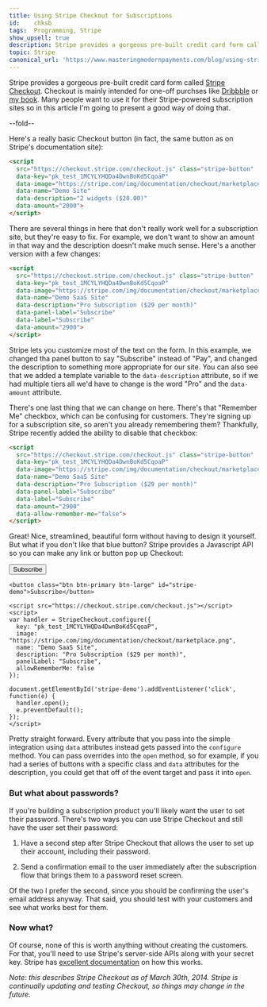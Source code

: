 ```yaml
---
title: Using Stripe Checkout for Subscriptions
id:    chksb
tags:  Programming, Stripe
show_upsell: true
description: Stripe provides a gorgeous pre-built credit card form called Stripe Checkout. Learn how to best use it for subscription applications.
topic: Stripe
canonical_url: 'https://www.masteringmodernpayments.com/blog/using-stripe-checkout-for-subscriptions'
---
```


Stripe provides a gorgeous pre-built credit card form called [Stripe Checkout](https://stripe.com/docs/checkout). Checkout is mainly intended for one-off purchses like [Dribbble](http://dribbble.com/) or [my book](/mastering-modern-payments). Many people want to use it for their Stripe-powered subscription sites so in this article I'm going to present a good way of doing that.

--fold--

Here's a really basic Checkout button (in fact, the same button as on Stripe's documentation site):

<script
  src="https://checkout.stripe.com/checkout.js" class="stripe-button"
  data-key="pk_test_1MCYLYHQDa4DwnBoKd5CqoaP"
  data-image="https://stripe.com/img/documentation/checkout/marketplace.png"
  data-name="Demo Site"
  data-description="2 widgets ($20.00)"
  data-amount="2000">
</script>

```html
<script
  src="https://checkout.stripe.com/checkout.js" class="stripe-button"
  data-key="pk_test_1MCYLYHQDa4DwnBoKd5CqoaP"
  data-image="https://stripe.com/img/documentation/checkout/marketplace.png"
  data-name="Demo Site"
  data-description="2 widgets ($20.00)"
  data-amount="2000">
</script>
```

There are several things in here that don't really work well for a subscription site, but they're easy to fix. For example, we don't want to show an amount in that way and the description doesn't make much sense. Here's a another version with a few changes:

<script
  src="https://checkout.stripe.com/checkout.js" class="stripe-button"
  data-key="pk_test_1MCYLYHQDa4DwnBoKd5CqoaP"
  data-image="https://stripe.com/img/documentation/checkout/marketplace.png"
  data-name="Demo SaaS Site"
  data-description="Pro Subscription ($29 per month)"
  data-panel-label="Subscribe"
  data-label="Subscribe">
</script>

```html
<script
  src="https://checkout.stripe.com/checkout.js" class="stripe-button"
  data-key="pk_test_1MCYLYHQDa4DwnBoKd5CqoaP"
  data-image="https://stripe.com/img/documentation/checkout/marketplace.png"
  data-name="Demo SaaS Site"
  data-description="Pro Subscription ($29 per month)"
  data-panel-label="Subscribe"
  data-label="Subscribe"
  data-amount="2900">
</script>
```

Stripe lets you customize most of the text on the form. In this example, we changed tha panel button to say "Subscribe" instead of "Pay", and changed the description to something more appropriate for our site. You can also see that we added a template variable to the `data-description` attribute, so if we had multiple tiers all we'd have to change is the word "Pro" and the `data-amount` attribute.

There's one last thing that we can change on here. There's that "Remember Me" checkbox, which can be confusing for customers. They're signing up for a subscription site, so aren't you already remembering them? Thankfully, Stripe recently added the ability to disable that checkbox:

<script
  src="https://checkout.stripe.com/checkout.js" class="stripe-button"
  data-key="pk_test_1MCYLYHQDa4DwnBoKd5CqoaP"
  data-image="https://stripe.com/img/documentation/checkout/marketplace.png"
  data-name="Demo SaaS Site"
  data-description="Pro Subscription ($29 per month)"
  data-panel-label="Subscribe"
  data-label="Subscribe"
  data-allow-remember-me="false">
</script>

```html
<script
  src="https://checkout.stripe.com/checkout.js" class="stripe-button"
  data-key="pk_test_1MCYLYHQDa4DwnBoKd5CqoaP"
  data-image="https://stripe.com/img/documentation/checkout/marketplace.png"
  data-name="Demo SaaS Site"
  data-description="Pro Subscription ($29 per month)"
  data-panel-label="Subscribe"
  data-label="Subscribe"
  data-amount="2900"
  data-allow-remember-me="false">
</script>
```

Great! Nice, streamlined, beautiful form without having to design it yourself. But what if you don't like that blue button? Stripe provides a Javascript API so you can make any link or button pop up Checkout:

<button class="btn btn-primary btn-large" id="stripe-demo">Subscribe</button>

<script src="https://checkout.stripe.com/checkout.js"></script>
<script>
var handler = StripeCheckout.configure({
  key: "pk_test_1MCYLYHQDa4DwnBoKd5CqoaP",
  image: "https://stripe.com/img/documentation/checkout/marketplace.png",
  name: "Demo SaaS Site",
  description: "Pro Subscription ($29 per month)",
  panelLabel: "Subscribe",
  allowRememberMe: false
});

document.getElementById('stripe-demo').addEventListener('click', function(e) {
  handler.open();
  e.preventDefault();
});
</script>

```
<button class="btn btn-primary btn-large" id="stripe-demo">Subscribe</button>

<script src="https://checkout.stripe.com/checkout.js"></script>
<script>
var handler = StripeCheckout.configure({
  key: "pk_test_1MCYLYHQDa4DwnBoKd5CqoaP",
  image: "https://stripe.com/img/documentation/checkout/marketplace.png",
  name: "Demo SaaS Site",
  description: "Pro Subscription ($29 per month)",
  panelLabel: "Subscribe",
  allowRememberMe: false
});

document.getElementById('stripe-demo').addEventListener('click', function(e) {
  handler.open();
  e.preventDefault();
});
</script>
```

Pretty straight forward. Every attribute that you pass into the simple integration using `data` attributes instead gets passed into the `configure` method. You can pass overrides into the `open` method, so for example, if you had a series of buttons with a specific class and `data` attributes for the description, you could get that off of the event target and pass it into `open`.

### But what about passwords?

If you're building a subscription product you'll likely want the user to set their password. There's two ways you can use Stripe Checkout and still have the user set their password:

1. Have a second step after Stripe Checkout that allows the user to set up their account, including their password.

2. Send a confirmation email to the user immediately after the subscription flow that brings them to a password reset screen.

Of the two I prefer the second, since you should be confirming the user's email address anyway. That said, you should test with your customers and see what works best for them.

### Now what?

Of course, none of this is worth anything without creating the customers. For that, you'll need to use Stripe's server-side APIs along with your secret key. Stripe has [excellent documentation](https://stripe.com/docs/subscriptions) on how this works.

*Note: this describes Stripe Checkout as of March 30th, 2014. Stripe is continually updating and testing Checkout, so things may change in the future.*
